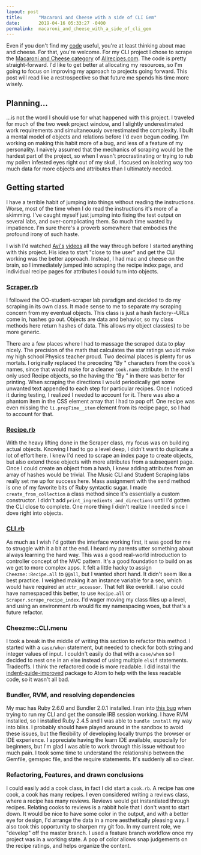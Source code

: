 ```yaml
---
layout: post
title:      "Macaroni and Cheese with a side of CLI Gem"
date:       2019-04-16 05:33:27 -0400
permalink:  macaroni_and_cheese_with_a_side_of_cli_gem
---
```


Even if you don't find my [code](https://github.com/big32mike/cheezme) useful, you're at least thinking about mac and cheese. For that, you're welcome. For my CLI project I chose to scrape the [Macaroni and Cheese category](https://allrecipes.com/recipes/509/main-dish/pasta/macaroni-and-cheese/) of [Allrecipes.com](http://allrecipes.com). The code is pretty straight-forward. I'd like to get better at allocating my resources, so I'm going to focus on improving my approach to projects going forward. This post will read like a restrospective so that future me spends his time more wisely.
## Planning...
...is not the word I should use for what happened with this project. I traveled for much of the two week project window, and I slightly underestimated work requirements and simultaneously overestimated the complexity. I built a mental model of objects and relations before I'd even begun coding. I'm working on making this habit more of a bug, and less of a feature of my personality. I naively assumed that the mechanics of scraping would be the hardest part of the project, so when I wasn't procrastinating or trying to rub my pollen infested eyes right out of my skull, I focused on isolating way too much data for more objects and attributes than I ultimately needed.

## Getting started
I have a terrible habit of jumping into things without reading the instructions. Worse, most of the time when I do read the instructions it's more of a skimming. I've caught myself just jumping into fixing the test output on several labs, and over-complicating them. So much time wasted by impatience. I'm sure there's a proverb somewhere that embodies the profound irony of such haste.

I wish I'd watched [Avi's](https://www.youtube.com/watch?v=_lDExWIhYKI) [videos](https://www.youtube.com/watch?v=Y5X6NRQi0bU) all the way through before I started anything with this project. His idea to start "close to the user" and get the CLI working was the better approach. Instead, I had mac and cheese on the brain, so I immediately jumped into scraping the recipe index page, and individual recipe pages for attributes I could turn into objects. 

### [Scraper.rb](https://github.com/big32mike/cheezme/blob/master/lib/cheezme/scraper.rb)
I followed the OO-student-scraper lab paradigm and decided to do my scraping in its own class. It made sense to me to separate my scraping concern from my eventual objects. This class is just a hash factory--URLs come in, hashes go out. Objects are data and behavior, so my class methods here return hashes of data. This allows my object class(es) to be more generic.

There are a few places where I had to massage the scraped data to play nicely. The precision of the math that calculates the star ratings would make my high school Physics teacher proud. Two decimal places is plenty for us mortals. I originally replaced the preceding "By " characters from the cook's names, since that would make for a cleaner `Cook.name` attribute. In the end I only used Recipe objects, so the having the "By " in there was better for printing. When scraping the directions I would periodically get some unwanted text appended to each step for particular recipes. Once I noticed it during testing, I realized I needed to account for it. There was also a phantom item in the CSS element array that I had to pop off. One recipe was even missing the `li.prepTime__item` element from its recipe page, so I had to account for that.

### [Recipe.rb](https://github.com/big32mike/cheezme/blob/master/lib/cheezme/recipe.rb)
With the heavy lifting done in the Scraper class, my focus was on building actual objects. Knowing I had to go a level deep, I didn't want to duplicate a lot of effort here. I knew I'd need to scrape an index page to create objects, but also extend those objects with more attributes from a subsequent page. Once I could create an object from a hash, I knew adding attributes from an array of hashes would be trivial. The Music CLI and Student Scraping labs really set me up for success here. Mass assignment with the send method is one of my favorite bits of Ruby syntactic sugar. I made `create_from_collection` a class method since it's essentially a custom constructor. I didn't add `print_ingredients_and_directions` until I'd gotten the CLI close to complete. One more thing I didn't realize I needed since I dove right into objects.

### [CLI.rb](https://github.com/big32mike/cheezme/blob/master/lib/cheezme/cli.rb)
As much as I wish I'd gotten the interface working first, it was good for me to struggle with it a bit at the end. I heard my parents utter something about always learning the hard way. This was a good real-world introduction to controller concept of the MVC pattern. It's a good foundation to build on as we get to more complex apps. It felt a little hacky to assign `Cheezme::Recipe.all` to `@@all`, but I wanted short hand. It didn't seem like a best practice. I weighed making it an instance variable for a sec, which would have required an `attr_accessor`. That felt like overkill. I also could have namespaced this better, to use `Recipe.all` or `Scraper.scrape_recipe_index`. I'd wager moving my class files up a level, and using an environment.rb would fix my namespacing woes, but that's a future refactor.

### Cheezme::CLI.menu
I took a break in the middle of writing this section to refactor this method. I started with a `case/when` statement, but needed to check for both string and integer values of input. I couldn't easily do that with a `case/when` so I decided to nest one in an else instead of using multiple `elsif` statements. Tradeoffs. I think the refactored code is more readable. I did install the [indent-guide-improved](https://atom.io/packages/indent-guide-improved) package to Atom to help with the less readable code, so it wasn't all bad.

### Bundler, RVM, and resolving dependencies
My mac has Ruby 2.6.0 and Bundler 2.0.1 installed. I ran into [this bug](https://github.com/bundler/bundler/issues/6937) when trying to run my CLI and get the console IRB session working. I have RVM installed, so I installed Ruby 2.4.5 and I was able to `bundle install` my way into bliss. I probably should have played around in the sandbox to avoid these issues, but the flexibility of developing locally trumps the browser or IDE experience. I appreciate having the learn IDE available, especially for beginners, but I'm glad I was able to work through this issue without too much pain. I took some time to understand the relationship between the Gemfile, gemspec file, and the require statements. It's suddenly all so clear.

### Refactoring, Features, and drawn conclusions
I could easily add a cook class, in fact I did start a `cook.rb`. A recipe has one cook, a cook has many recipes. I even considered writing a reviews class, where a recipe has many reviews. Reviews would get instantiated through recipes. Relating cooks to reviews is a rabbit hole that I don't want to start down. It would be nice to have some color in the output, and with a better eye for design, I'd arrange the data in a more aesthetically pleasing way. I also took this opportunity to sharpen my git foo. In my current role, we "develop" off the master branch. I used a feature branch workflow once my project was in a working state. A pop of color allows snap judgements on the recipe ratings, and helps organize the content.

